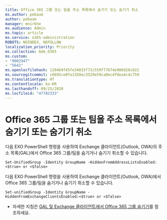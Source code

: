 ```yaml
---
title: Office 365 그룹 또는 팀을 주소 목록에서 숨기기 또는 숨기기 취소
ms.author: pebaum
author: pebaum
manager: mnirkhe
ms.audience: Admin
ms.topic: article
ms.service: o365-administration
ROBOTS: NOINDEX, NOFOLLOW
localization_priority: Priority
ms.collection: Adm_O365
ms.custom:
- "9002947"
- "5642"
ms.openlocfilehash: 1204b9f45fe34015f72c559f77674e980d28c822
ms.sourcegitcommit: c6692ce0fa1358ec3529e59ca0ecdfdea4cdc759
ms.translationtype: HT
ms.contentlocale: ko-KR
ms.lasthandoff: 09/15/2020
ms.locfileid: "47782333"
---
```

# <a name="hide-or-un-hide-office-365-groups-or-teams-from-address-list"></a>Office 365 그룹 또는 팀을 주소 목록에서 숨기기 또는 숨기기 취소

다음 EXO PowerShell 명령을 사용하여 Exchange 클라이언트(Outlook, OWA)의 주소 목록(GAL)에서 Office 365 그룹/팀을 숨기거나 숨기기 취소할 수 있습니다.

`
    Set-UnifiedGroup -Identity GroupName -HiddenFromAddressListsEnabled:<$true> or <$false>
`

다음 EXO PowerShell 명령을 사용하여 Exchange 클라이언트(Outlook, OWA)에서 Office 365 그룹/팀을 숨기거나 숨기기 취소할 수 있습니다.

`
    Set-unifiedGroup -Identity GroupName -HiddenFromExchangeClientsEnabled:<$true> or <$false>
`

- 자세한 지침은 [GAL 및 Exchange 클라이언트에서 Office 365 그룹 숨기기](https://docs.microsoft.com/schooldatasync/hide-office-365-groups-from-the-gal)를 참조하세요.
